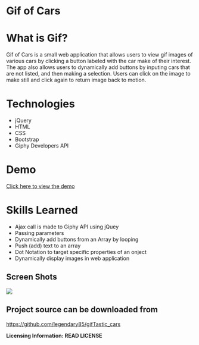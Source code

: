 # Gif of Cars


# What is Gif?
Gif of Cars is a small web application that allows users to view gif images of various cars by clicking a button labeled with the car make of  their interest. The app also allows users to dynamically add buttons by inputing cars that are not listed, and then making a selection. Users can click on the image to make still and click again to return image back to motion.

# Technologies 

 - jQuery
 - HTML
 - CSS
 - Bootstrap
 - Giphy Developers API

 # Demo
 [Click here to view the demo](https://drive.google.com/file/d/1FBGcGiVfkee_D4Dt4ExWu-i8Zp6vMYBw/view)

# Skills Learned

 - Ajax call is made to Giphy API using jQuey 
 - Passing parameters 
 - Dynamically add buttons from an Array by looping
 - Push (add) text to an array
 -  Dot Notation to target specific properties of an onject
 - Dynamically display images in web application 

## Screen Shots
![]("https://user-images.githubusercontent.com/50154158/74267448-a9db1200-4ccb-11ea-98ab-d6fd41a1fd31.png")


## Project source can be downloaded from 

https://github.com/legendary85/gifTastic_cars

**Licensing Information: READ LICENSE**
